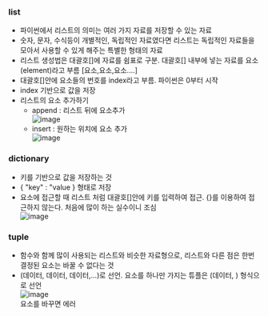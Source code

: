 ### list  
  - 파이썬에서 리스트의 의미는 여러 가지 자료를 저장할 수 있는 자료  
  - 숫자, 문자, 수식등이 개별적인, 독립적인 자료였다면 리스트는 독립적인 자료들을 모아서 사용할 수 있게 해주는 특별한 형태의 자료  
  - 리스트 생성법은 대괄호[]에 자료를 쉼표로 구분. 대괄호[] 내부에 넣는 자료를 요소(element)라고 부름 [요소,요소,요소....]    
  - 대괄호[]안에 요소들의 번호를 index라고 부름. 파이썬은 0부터 시작  
  - index 기반으로 값을 저장  
  - 리스트의 요소 추가하기 
    - append : 리스트 뒤에 요소추가  
    ![image](https://user-images.githubusercontent.com/67041069/92393590-141d3d80-f15b-11ea-889e-52bd696b3086.png)  
    - insert : 원하는 위치에 요소 추가     
    ![image](https://user-images.githubusercontent.com/67041069/92393705-429b1880-f15b-11ea-9e2d-d6a0865c94bc.png)  
    
### dictionary  
  - 키를 기반으로 값을 저장하는 것  
  - { "key" : "value } 형태로 저장  
  - 요소에 접근할 때 리스트 처럼 대괄호[]안에 키를 입력하여 접근. {}를 이용하여 접근하지 않는다. 처음에 많이 하는 실수이니 조심  
  ![image](https://user-images.githubusercontent.com/67041069/92395151-d40b8a00-f15d-11ea-8d7a-b50ad87a4278.png)
  
  
### tuple  
  - 함수와 함께 많이 사용되는 리스트와 비슷한 자료형으로, 리스트와 다른 점은 한번 결정된 요소는 바꿀 수 없다는 것  
  - (데이터, 데이터, 데이터,...)로 선언. 요소를 하나만 가지는 튜플은 (데이터, ) 형식으로 선언  
  ![image](https://user-images.githubusercontent.com/67041069/92395661-a4a94d00-f15e-11ea-9ebd-fdf0abed0c23.png)   
  요소를 바꾸면 에러
